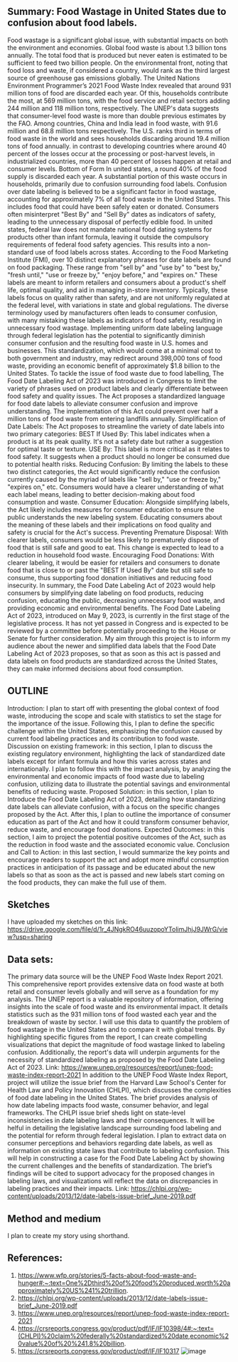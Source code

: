 
## Summary: Food Wastage in United States due to confusion about food labels.
Food wastage is a significant global issue, with substantial impacts on both the environment and economies. Global food waste is about 1.3 billion tons annually. The total food that is produced but never eaten is estimated to be sufficient to feed two billion people. On the environmental front, noting that food loss and waste, if considered a country, would rank as the third largest source of greenhouse gas emissions globally.
The United Nations Environment Programmer’s 2021 Food Waste Index revealed that around 931 million tons of food are discarded each year. Of this, households contribute the most, at 569 million tons, with the food service and retail sectors adding 244 million and 118 million tons, respectively. The UNEP's data suggests that consumer-level food waste is more than double previous estimates by the FAO. 
Among countries, China and India lead in food waste, with 91.6 million and 68.8 million tons respectively. The U.S. ranks third in terms of food waste in the world and sees households discarding around 19.4 million tons of food annually. in contrast to developing countries where around 40 percent of the losses occur at the processing or post-harvest levels, in industrialized countries, more than 40 percent of losses happen at retail and consumer levels. Bottom of Form
In united states, a round 40% of the food supply is discarded each year. A substantial portion of this waste occurs in households, primarily due to confusion surrounding food labels. Confusion over date labeling is believed to be a significant factor in food wastage, accounting for approximately 7% of all food waste in the United States. This includes food that could have been safely eaten or donated. Consumers often misinterpret "Best By" and "Sell By" dates as indicators of safety, leading to the unnecessary disposal of perfectly edible food.
In united states, federal law does not mandate national food dating systems for products other than infant formula, leaving it outside the compulsory requirements of federal food safety agencies. This results into a non-standard use of food labels across states. According to the Food Marketing Institute (FMI), over 10 distinct explanatory phrases for date labels are found on food packaging. These range from "sell by" and "use by" to "best by," "fresh until," "use or freeze by," "enjoy before," and "expires on." These labels are meant to inform retailers and consumers about a product's shelf life, optimal quality, and aid in managing in-store inventory. Typically, these labels focus on quality rather than safety, and are not uniformly regulated at the federal level, with variations in state and global regulations. The diverse terminology used by manufacturers often leads to consumer confusion, with many mistaking these labels as indicators of food safety, resulting in unnecessary food wastage.
Implementing uniform date labeling language through federal legislation has the potential to significantly diminish consumer confusion and the resulting food waste in U.S. homes and businesses. This standardization, which would come at a minimal cost to both government and industry, may redirect around 398,000 tons of food waste, providing an economic benefit of approximately $1.8 billion to the United States.
To tackle the issue of food waste due to food labelling, The Food Date Labeling Act of 2023 was introduced in Congress to limit the variety of phrases used on product labels and clearly differentiate between food safety and quality issues.
The Act proposes a standardized language for food date labels to alleviate consumer confusion and improve understanding. The implementation of this Act could prevent over half a million tons of food waste from entering landfills annually.
Simplification of Date Labels: The Act proposes to streamline the variety of date labels into two primary categories:
BEST If Used By: This label indicates when a product is at its peak quality. It's not a safety date but rather a suggestion for optimal taste or texture.
USE By: This label is more critical as it relates to food safety. It suggests when a product should no longer be consumed due to potential health risks.
Reducing Confusion: By limiting the labels to these two distinct categories, the Act would significantly reduce the confusion currently caused by the myriad of labels like "sell by," "use or freeze by," "expires on," etc. Consumers would have a clearer understanding of what each label means, leading to better decision-making about food consumption and waste.
Consumer Education: Alongside simplifying labels, the Act likely includes measures for consumer education to ensure the public understands the new labeling system. Educating consumers about the meaning of these labels and their implications on food quality and safety is crucial for the Act's success.
Preventing Premature Disposal: With clearer labels, consumers would be less likely to prematurely dispose of food that is still safe and good to eat. This change is expected to lead to a reduction in household food waste.
Encouraging Food Donations: With clearer labeling, it would be easier for retailers and consumers to donate food that is close to or past the "BEST If Used By" date but still safe to consume, thus supporting food donation initiatives and reducing food insecurity.
In summary, the Food Date Labeling Act of 2023 would help consumers by simplifying date labeling on food products, reducing confusion, educating the public, decreasing unnecessary food waste, and providing economic and environmental benefits.
The Food Date Labeling Act of 2023, introduced on May 9, 2023, is currently in the first stage of the legislative process. It has not yet passed in Congress and is expected to be reviewed by a committee before potentially proceeding to the House or Senate for further consideration.
My aim through this project is to inform my audience about the newer and simplified data labels that the Food Date Labeling Act of 2023 proposes, so that as soon as this act is passed and data labels on food products are standardized across the United States, they can make informed decisions about food consumption. 



## OUTLINE
Introduction: I plan to start off with presenting the global context of food waste, introducing the scope and scale with statistics to set the stage for the importance of the issue. Following this, I plan to define the specific challenge within the United States, emphasizing the confusion caused by current food labeling practices and its contribution to food waste.
Discussion on existing framework: in this section, I plan to discuss the existing regulatory environment, highlighting the lack of standardized date labels except for infant formula and how this varies across states and internationally. I plan to follow this with the impact analysis, by analyzing the environmental and economic impacts of food waste due to labeling confusion, utilizing data to illustrate the potential savings and environmental benefits of reducing waste.
Proposed Solution: in this section, I plan to Introduce the Food Date Labeling Act of 2023, detailing how standardizing date labels can alleviate confusion, with a focus on the specific changes proposed by the Act. After this, I plan to outline the importance of consumer education as part of the Act and how it could transform consumer behavior, reduce waste, and encourage food donations.
Expected Outcomes: in this section, I aim to project the potential positive outcomes of the Act, such as the reduction in food waste and the associated economic value.
Conclusion and Call to Action: in this last section, I would summarize the key points and encourage readers to support the act and adopt more mindful consumption practices in anticipation of its passage and be educated about the new labels so that as soon as the act is passed and new labels start coming on the food products, they can make the full use of them. 

## Sketches
I have uploaded my sketches on this link: 
https://drive.google.com/file/d/1r_4JNgkRO46uuzopoYTolimJhjJ9JWrG/view?usp=sharing


## Data sets:
The primary data source will be the UNEP Food Waste Index Report 2021. This comprehensive report provides extensive data on food waste at both retail and consumer levels globally and will serve as a foundation for my analysis.
The UNEP report is a valuable repository of information, offering insights into the scale of food waste and its environmental impact. It details statistics such as the 931 million tons of food wasted each year and the breakdown of waste by sector.
I will use this data to quantify the problem of food wastage in the United States and to compare it with global trends. By highlighting specific figures from the report, I can create compelling visualizations that depict the magnitude of food wastage linked to labeling confusion. Additionally, the report's data will underpin arguments for the necessity of standardized labeling as proposed by the Food Date Labeling Act of 2023. 
Link: https://www.unep.org/resources/report/unep-food-waste-index-report-2021
In addition to the UNEP Food Waste Index Report, project will utilize the issue brief from the Harvard Law School's Center for Health Law and Policy Innovation (CHLPI), which discusses the complexities of food date labeling in the United States. The brief provides analysis of how date labeling impacts food waste, consumer behavior, and legal frameworks.
The CHLPI issue brief sheds light on state-level inconsistencies in date labeling laws and their consequences. It will be helful in detailing the legislative landscape surrounding food labeling and the potential for reform through federal legislation.
I plan to extract data on consumer perceptions and behaviors regarding date labels, as well as information on existing state laws that contribute to labeling confusion. This will help in constructing a case for the Food Date Labeling Act by showing the current challenges and the benefits of standardization. The brief’s findings will be cited to support advocacy for the proposed changes in labeling laws, and visualizations will reflect the data on discrepancies in labeling practices and their impacts. 
Link: https://chlpi.org/wp-content/uploads/2013/12/date-labels-issue-brief_June-2019.pdf

## Method and medium
I plan to create my story using shorthand. 








## References:
1.	 https://www.wfp.org/stories/5-facts-about-food-waste-and-hunger#:~:text=One%2Dthird%20of%20food%20produced,worth%20approximately%20US%241%20trillion.
2.	https://chlpi.org/wp-content/uploads/2013/12/date-labels-issue-brief_June-2019.pdf
3.	https://www.unep.org/resources/report/unep-food-waste-index-report-2021
4.	https://crsreports.congress.gov/product/pdf/IF/IF10398/4#:~:text=(CHLPI)%20claim%20federally%20standardized%20date,economic%20value%20of%20%241.8%20billion.
5.	https://crsreports.congress.gov/product/pdf/IF/IF10317
![image](https://github.com/usr1995/Rauf_Portfolio/assets/123138997/702a8d18-a050-4205-bf17-4a45025f857d)
